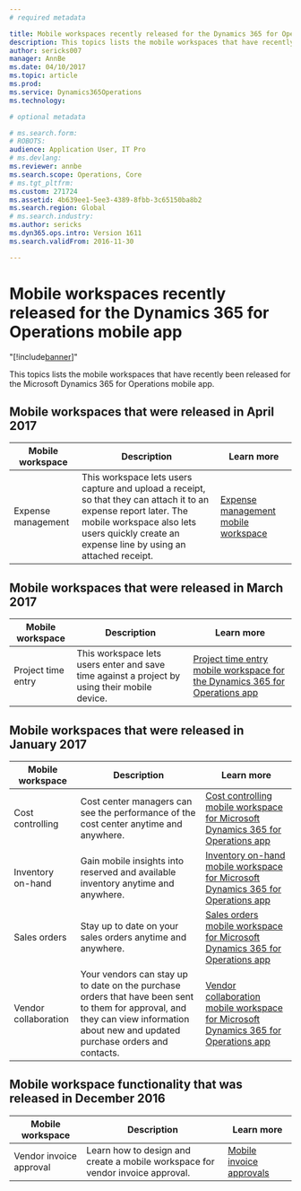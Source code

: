 ```yaml
---
# required metadata

title: Mobile workspaces recently released for the Dynamics 365 for Operations mobile app
description: This topics lists the mobile workspaces that have recently been released for the Microsoft Dynamics 365 for Operations mobile app.
author: sericks007
manager: AnnBe
ms.date: 04/10/2017
ms.topic: article
ms.prod: 
ms.service: Dynamics365Operations
ms.technology: 

# optional metadata

# ms.search.form: 
# ROBOTS: 
audience: Application User, IT Pro
# ms.devlang: 
ms.reviewer: annbe
ms.search.scope: Operations, Core
# ms.tgt_pltfrm: 
ms.custom: 271724
ms.assetid: 4b639ee1-5ee3-4389-8fbb-3c65150ba8b2
ms.search.region: Global
# ms.search.industry: 
ms.author: sericks
ms.dyn365.ops.intro: Version 1611
ms.search.validFrom: 2016-11-30

---
```


# Mobile workspaces recently released for the Dynamics 365 for Operations mobile app
"[!include[banner](../includes/banner.md)]"


This topics lists the mobile workspaces that have recently been released for the Microsoft Dynamics 365 for Operations mobile app.

Mobile workspaces that were released in April 2017
--------------------------------------------------

| Mobile workspace   | Description                                                                                                                                                                                                      | Learn more                                                                                                      |
|--------------------|------------------------------------------------------------------------------------------------------------------------------------------------------------------------------------------------------------------|-----------------------------------------------------------------------------------------------------------------|
| Expense management | This workspace lets users capture and upload a receipt, so that they can attach it to an expense report later. The mobile workspace also lets users quickly create an expense line by using an attached receipt. | [Expense management mobile workspace](dynamics365/operations/financials/expense-management/expense-management-mobile-workspace) |

## Mobile workspaces that were released in March 2017
| Mobile workspace   | Description                                                                                   | Learn more                                                                                                                                                                              |
|--------------------|-----------------------------------------------------------------------------------------------|-----------------------------------------------------------------------------------------------------------------------------------------------------------------------------------------|
| Project time entry | This workspace lets users enter and save time against a project by using their mobile device. | [Project time entry mobile workspace for the Dynamics 365 for Operations app](http://ax.help.dynamics.com/en/wiki/project-time-entry-mobile-workspace-for-dynamics-365-for-operations/) |

## Mobile workspaces that were released in January 2017
| Mobile workspace     | Description                                                                                                                                                                         | Learn more                                                                                                                                                        |
|----------------------|-------------------------------------------------------------------------------------------------------------------------------------------------------------------------------------|-------------------------------------------------------------------------------------------------------------------------------------------------------------------|
| Cost controlling     | Cost center managers can see the performance of the cost center anytime and anywhere.                                                                                               | [Cost controlling mobile workspace for Microsoft Dynamics 365 for Operations app](http://ax.help.dynamics.com/en/wiki/cost-controlling-mobile-workspace/)         |
| Inventory on-hand    | Gain mobile insights into reserved and available inventory anytime and anywhere.                                                                                                    | [Inventory on-hand mobile workspace for Microsoft Dynamics 365 for Operations app](http://ax.help.dynamics.com/en/wiki/inventory-on-hand-mobile-workspace/)       |
| Sales orders         | Stay up to date on your sales orders anytime and anywhere.                                                                                                                          | [Sales orders mobile workspace for Microsoft Dynamics 365 for Operations app](http://ax.help.dynamics.com/en/wiki/sales-orders-mobile-workspace/)                 |
| Vendor collaboration | Your vendors can stay up to date on the purchase orders that have been sent to them for approval, and they can view information about new and updated purchase orders and contacts. | [Vendor collaboration mobile workspace for Microsoft Dynamics 365 for Operations app](http://ax.help.dynamics.com/en/wiki/vendor-collaboration-mobile-workspace/) |

## Mobile workspace functionality that was released in December 2016
| Mobile workspace        | Description                                                                    | Learn more                                                                                                            |
|-------------------------|--------------------------------------------------------------------------------|-----------------------------------------------------------------------------------------------------------------------|
| Vendor invoice approval | Learn how to design and create a mobile workspace for vendor invoice approval. | [Mobile invoice approvals](http://ax.help.dynamics.com/en/wiki/dynamics-365-for-operations-mobile-invoice-approvals/) |




